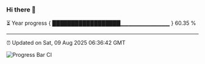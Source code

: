 ### Hi there 👋

⏳ Year progress { ██████████████████▁▁▁▁▁▁▁▁▁▁▁▁ } 60.35 %

---

⏰ Updated on Sat, 09 Aug 2025 06:36:42 GMT

![Progress Bar CI](https://github.com/ZhaoGui/ZhaoGui/workflows/Progress%20Bar%20CI/badge.svg)
